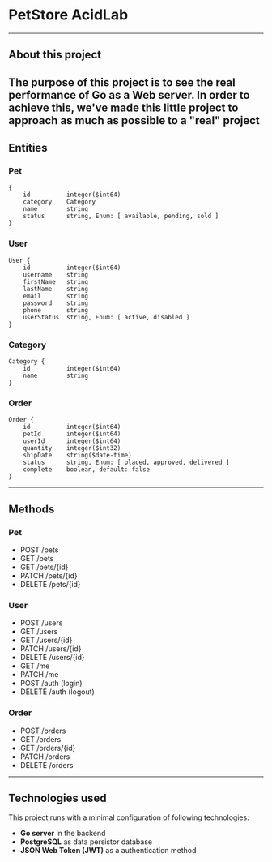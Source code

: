 # PetStore AcidLab
---
## About this project
The purpose of this project is to see the real performance of Go as a Web server. In order to achieve
this, we've made this little project to approach as much as possible to a "real" project
---
## Entities
### Pet
```
{
    id          integer($int64)
    category    Category
    name        string
    status      string, Enum: [ available, pending, sold ]
}
```
### User
```
User {
    id          integer($int64)
    username    string
    firstName   string
    lastName    string
    email       string
    password    string
    phone       string
    userStatus  string, Enum: [ active, disabled ]
}
```
### Category
```
Category {
    id          integer($int64)
    name        string
}
```
### Order
```
Order {
    id          integer($int64)
    petId       integer($int64)
    userId      integer($int64)
    quantity    integer($int32)
    shipDate    string($date-time)
    status      string, Enum: [ placed, approved, delivered ]
    complete    boolean, default: false
}
```
---
## Methods
### Pet
- POST /pets
- GET /pets
- GET /pets/{id}
- PATCH /pets/{id}
- DELETE /pets/{id}
### User
- POST /users
- GET /users
- GET /users/{id}
- PATCH /users/{id}
- DELETE /users/{id}
- GET /me
- PATCH /me
- POST /auth (login)
- DELETE /auth (logout)
### Order
- POST /orders
- GET /orders
- GET /orders/{id}
- PATCH /orders
- DELETE /orders
---
## Technologies used
This project runs with a minimal configuration of following technologies:
- **Go server** in the backend
- **PostgreSQL** as data persistor database
- **JSON Web Token (JWT)** as a authentication method
